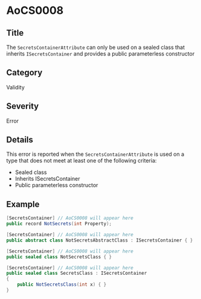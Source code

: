 # AoCS0008

## Title
The `SecretsContainerAttribute` can only be used on a sealed class that inherits `ISecretsContainer` and provides a public parameterless constructor

## Category
Validity

## Severity
Error

## Details
This error is reported when the `SecretsContainerAttribute` is used on a type that does not meet at least one of the following criteria:
- Sealed class
- Inherits ISecretsContainer
- Public parameterless constructor

## Example
```csharp
[SecretsContainer] // AoCS0008 will appear here
public record NotSecrets(int Property);

[SecretsContainer] // AoCS0008 will appear here
public abstract class NotSecretsAbstractClass : ISecretsContainer { }

[SecretsContainer] // AoCS0008 will appear here
public sealed class NotSecretsClass { }

[SecretsContainer] // AoCS0008 will appear here
public sealed class SecretsClass : ISecretsContainer
{
    public NotSecretsClass(int x) { }
}
```
